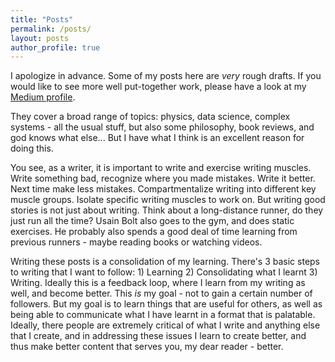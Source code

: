 ```yaml
---
title: "Posts"
permalink: /posts/
layout: posts
author_profile: true
---
```


I apologize in advance. Some of my posts here are *very* rough drafts. If you would like to see more well put-together work, please have a look at my [Medium profile](https://skanda-vivek.medium.com/).

They cover a broad range of topics: physics, data science, complex systems - all the usual stuff, but also some philosophy, book reviews, and god knows what else... But I have what I think is an excellent reason for doing this.

You see, as a writer, it is important to write and exercise writing muscles. Write something bad, recognize where you made mistakes. Write it better. Next time make less mistakes. Compartmentalize writing into different key muscle groups. Isolate specific writing muscles to work on. But writing good stories is not just about writing. Think about a long-distance runner, do they just run all the time? Usain Bolt also goes to the gym, and does static exercises. He probably also spends a good deal of time learning from previous runners - maybe reading books or watching videos.

Writing these posts is a consolidation of my learning. There's 3 basic steps to writing that I want to follow: 1) Learning 2) Consolidating what I learnt 3) Writing. Ideally this is a feedback loop, where I learn from my writing as well, and become better. This *is* my goal - not to gain a certain number of followers. But my goal is to learn things that are useful for others, as well as being able to communicate what I have learnt in a format that is palatable. Ideally, there people are extremely critical of what I write and anything else that I create, and in addressing these issues I learn to create better, and thus make better content that serves you, my dear reader - better.
